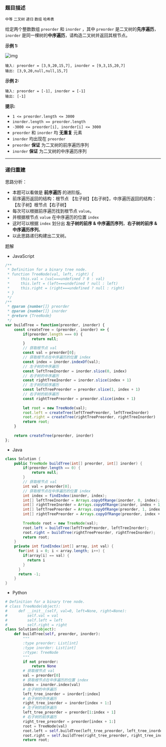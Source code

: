 ### 题目描述

`中等` `二叉树` `递归` `数组` `哈希表`

给定两个整数数组 `preorder` 和 `inorder` ，其中 `preorder` 是二叉树的**先序遍历**， `inorder` 是同一棵树的**中序遍历**，请构造二叉树并返回其根节点。

 

**示例 1:**

![img](https://assets.leetcode.com/uploads/2021/02/19/tree.jpg)

```
输入: preorder = [3,9,20,15,7], inorder = [9,3,15,20,7]
输出: [3,9,20,null,null,15,7]
```

**示例 2:**

```
输入: preorder = [-1], inorder = [-1]
输出: [-1]
```

 

**提示:**

- `1 <= preorder.length <= 3000`
- `inorder.length == preorder.length`
- `-3000 <= preorder[i], inorder[i] <= 3000`
- `preorder` 和 `inorder` 均 **无重复** 元素
- `inorder` 均出现在 `preorder`
- `preorder` **保证** 为二叉树的前序遍历序列
- `inorder` **保证** 为二叉树的中序遍历序列

---

### 递归重建

思路分析：

- 本题可以看做是 **前序遍历** 的进阶版。
- 前序遍历返回的结构：根节点 【左子树】【右子树】，中序遍历返回的结构：【左子树】根节点【右子树】
- 每次可以根据前序遍历找到根节点 `value`。
- 并根据根节点 `value` 在中序遍历的位置 `index`
- 这时可以根据 `index` 划分出 **左子树的前序 & 中序遍历序列**，**右子树的前序 & 中序遍历序列**。
- 以此思路递归构建出二叉树。

题解

- JavaScript

```javascript
/**
 * Definition for a binary tree node.
 * function TreeNode(val, left, right) {
 *     this.val = (val===undefined ? 0 : val)
 *     this.left = (left===undefined ? null : left)
 *     this.right = (right===undefined ? null : right)
 * }
 */
/**
 * @param {number[]} preorder
 * @param {number[]} inorder
 * @return {TreeNode}
 */
var buildTree = function(preorder, inorder) {
    const createTree = (preorder, inorder) => {
        if(preorder.length === 0) {
            return null;
        }
      	// 获取根节点 val
        const val = preorder[0];
      	// 获取根节点在中序遍历的位置 index
        const index = inorder.indexOf(val);
        // 左子树的中序遍历
      	const leftTreeInorder = inorder.slice(0, index)
        // 右子树的中序遍历
      	const rightTreeInorder = inorder.slice(index + 1)
        // 左子树的前序遍历
      	const leftTreePreorder = preorder.slice(1, index + 1)
        // 右子树的前序遍历
      	const rightTreePreorder = preorder.slice(index + 1)
        
        let root = new TreeNode(val);
        root.left = createTree(leftTreePreorder, leftTreeInorder)
        root.right = createTree(rightTreePreorder, rightTreeInorder)
        return root;
    }
    
    return createTree(preorder, inorder)
};
```

- Java

```java
class Solution {
    public TreeNode buildTree(int[] preorder, int[] inorder) {
        if(preorder.length == 0) {
            return null;
        }
      	// 获取根节点 val
        int val = preorder[0];
      	// 获取根节点在中序遍历的位置 index
        int index = findIndex(inorder, index);
        int[] leftTreeInorder = Arrays.copyOfRange(inorder, 0, index);
        int[] rightTreeInorder = Arrays.copyOfRange(inorder, index + 1, inorder.length);
        int[] leftTreePreorder = Arrays.copyOfRange(preorder, 1, index + 1);
        int[] rightTreePreorder = Arrays.copyOfRange(preorder, index + 1, preorder.length);
        
        TreeNode root = new TreeNode(val);
        root.left = buildTree(leftTreePreorder, leftTreeInorder);
        root.right = buildTree(rightTreePreorder, rightTreeInorder);
        return root;
    }
  	private int findIndex(int[] array, int val) {
      for(int i = 0; i < array.length; i++) {
        if(array[i] == val) {
          return i
        }
      }
      return -1;
    }
}

```

- Python

```python
# Definition for a binary tree node.
# class TreeNode(object):
#     def __init__(self, val=0, left=None, right=None):
#         self.val = val
#         self.left = left
#         self.right = right
class Solution(object):
    def buildTree(self, preorder, inorder):
        """
        :type preorder: List[int]
        :type inorder: List[int]
        :rtype: TreeNode
        """
        if not preorder:
            return None
        # 获取根节点 val
        val = preorder[0]
        # 获取根节点在中序遍历的位置 index
        index = inorder.index(val)
        # 左子树的中序遍历
        left_tree_inorder = inorder[:index]
        # 右子树的中序遍历
        right_tree_inorder = inorder[index + 1:]
        # 左子树的前序遍历
        left_tree_preorder = preorder[1:index + 1]
        # 右子树的前序遍历
        right_tree_preorder = preorder[index + 1:]
        root = TreeNode(val)
        root.left = self.buildTree(left_tree_preorder, left_tree_inorder)
        root.right = self.buildTree(right_tree_preorder, right_tree_inorder)
        return root;
        
      
```

